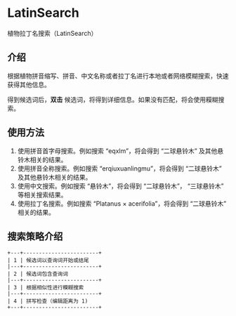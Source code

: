 LatinSearch
===========

植物拉丁名搜索（LatinSearch）

介绍
----

根据植物拼音缩写、拼音、中文名称或者拉丁名进行本地或者网络模糊搜索，快速获得其他信息。

得到候选词后，**双击** 候选词，将得到详细信息。如果没有匹配，将会使用糢糊搜索。

使用方法
-------

1. 使用拼音首字母搜索。例如搜索 “eqxlm”，将会得到 “二球悬铃木” 及其他悬铃木相关的结果。
2. 使用拼音全称搜索。例如搜索 “erqiuxuanlingmu”，将会得到 “二球悬铃木” 及其他悬铃木相关的结果。
3. 使用中文搜索。例如搜索 “悬铃木”，将会得到 “二球悬铃木”， “三球悬铃木” 等相关搜索结果。
4. 使用拉丁名搜索。例如搜索 “Platanus × acerifolia”，将会得到 “二球悬铃木” 相关的结果。

搜索策略介绍
----------

    +---+------------------------+
    | 1 | 候选词以查询词开始或结尾
    |---+------------------------+
    | 2 | 候选词包含查询词
    |---+------------------------+
    | 3 | 根据相似性进行糢糊搜索
    |---+------------------------+
    | 4 | 拼写检查（编辑距离为 1)
    +---+------------------------+

